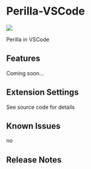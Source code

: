 # Perilla-VSCode
[![](https://img.shields.io/badge/project-Perilla-8e44ad.svg?style=flat-square)](https://github.com/ZhangZisu/perilla)

Perilla in VSCode

## Features

Coming soon...

## Extension Settings

See source code for details

## Known Issues

no

## Release Notes

